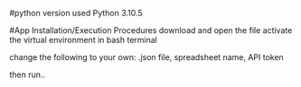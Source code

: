 #python version used
Python 3.10.5

#App Installation/Execution Procedures
download and open the file
activate the virtual environment in bash terminal

change the following to your own:
  .json file,
  spreadsheet name,
  API token

then run..
